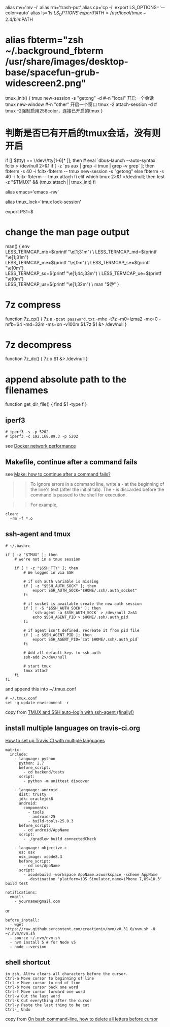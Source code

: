 alias mv='mv -i'
alias rm='trash-put'
alias cp='cp -i'
export LS_OPTIONS='--color=auto'
alias ls='ls $LS_OPTIONS'
export PATH=/usr/local/tmux-2.4/bin:$PATH

# alias fbterm="zsh ~/.background_fbterm /usr/share/images/desktop-base/spacefun-grub-widescreen2.png"
tmux_init()
{
    tmux new-session -s "getong" -d #-n "local"     开启一个会话
    tmux new-window #-n "other"           开启一个窗口
    tmux -2 attach-session -d           # tmux -2强制启用256color，连接已开启的tmux
}

# 判断是否已有开启的tmux会话，没有则开启
if [[ $(tty) == \/dev\/tty[1-6]* ]]; then
    # eval `dbus-launch --auto-syntax`
    fcitx > /dev/null 2>&1
    if [ -z `ps aux | grep -i tmux | grep -v grep` ]; then
        fbterm -s 40 -i fcitx-fbterm -- tmux new-session -s "getong"
    else
        fbterm -s 40 -i fcitx-fbterm -- tmux attach
    fi
elif which tmux 2>&1 >/dev/null; then
    test -z "$TMUX" && (tmux attach || tmux_init)
fi

alias emacs='emacs -nw'

alias tmux_lock='tmux lock-session'

export PS1=\$


# change the man page output
man() {
    env \
        LESS_TERMCAP_mb=$(printf "\e[1;31m") \
        LESS_TERMCAP_md=$(printf "\e[1;31m") \
        LESS_TERMCAP_me=$(printf "\e[0m") \
        LESS_TERMCAP_se=$(printf "\e[0m") \
        LESS_TERMCAP_so=$(printf "\e[1;44;33m") \
        LESS_TERMCAP_ue=$(printf "\e[0m") \
        LESS_TERMCAP_us=$(printf "\e[1;32m") \
            man "$@"
}

# 7z compress
function 7z_cp() {
	7z a -p`cat password.txt` -mhe -t7z -m0=lzma2 -mx=0 -mfb=64 -md=32m -ms=on -v100m $1.7z $1 &> /dev/null
}

# 7z decompress
function 7z_dc() {
	7z x $1 &> /dev/null
}


# append absolute path to the filenames
function get_dir_file() {
   find $1 -type f
}

## iperf3
```
# iperf3 -s -p 5202
# iperf3 -c 192.168.89.3 -p 5202
```
see [Docker network performance](https://jtway.co/docker-network-performance-b95bce32b4b9)

## Makefile, continue after a command fails
see [Make: how to continue after a command fails?](https://stackoverflow.com/questions/2670130/make-how-to-continue-after-a-command-fails)

>> To ignore errors in a command line, write a - at the beginning of the line's text (after the initial tab). The - is discarded before the command is passed to the shell for execution.

>> For example,
``` shell
clean:
  -rm -f *.o
```

## ssh-agent and tmux

``` shell
# ~/.bashrc

if [ -z "$TMUX" ]; then
    # we're not in a tmux session

    if [ ! -z "$SSH_TTY" ]; then
        # We logged in via SSH

        # if ssh auth variable is missing
        if [ -z "$SSH_AUTH_SOCK" ]; then
            export SSH_AUTH_SOCK="$HOME/.ssh/.auth_socket"
        fi

        # if socket is available create the new auth session
        if [ ! -S "$SSH_AUTH_SOCK" ]; then
            `ssh-agent -a $SSH_AUTH_SOCK` > /dev/null 2>&1
            echo $SSH_AGENT_PID > $HOME/.ssh/.auth_pid
        fi

        # if agent isn't defined, recreate it from pid file
        if [ -z $SSH_AGENT_PID ]; then
            export SSH_AGENT_PID=`cat $HOME/.ssh/.auth_pid`
        fi

        # Add all default keys to ssh auth
        ssh-add 2>/dev/null

        # start tmux
        tmux attach
    fi
fi
```
and append this into ~/.tmux.conf

``` shell
# ~/.tmux.conf
set -g update-environment -r
```
copy from [TMUX and SSH auto-login with ssh-agent (finally!)](https://development.robinwinslow.uk/2012/07/20/tmux-and-ssh-auto-login-with-ssh-agent-finally/)


## install multiple languages on travis-ci.org
[How to set up Travis CI with multiple languages](https://stackoverflow.com/questions/27644586/how-to-set-up-travis-ci-with-multiple-languages)
``` shell
matrix:
  include:
    - language: python
      python: 2.7
      before_script:
        - cd backend/tests
      script:
        - python -m unittest discover

    - language: android
      dist: trusty
      jdk: oraclejdk8
      android:
        components:
          - tools
          - android-25
          - build-tools-25.0.3
      before_script:
        - cd android/AppName
      script:
        - ./gradlew build connectedCheck

    - language: objective-c
      os: osx
      osx_image: xcode8.3
      before_script:
        - cd ios/AppName
      script:
        - xcodebuild -workspace AppName.xcworkspace -scheme AppName
          -destination 'platform=iOS Simulator,name=iPhone 7,OS=10.3' build test

notifications:
  email:
    - yourname@gmail.com
```
or

``` shell
before_install:
  - wget https://raw.githubusercontent.com/creationix/nvm/v0.31.0/nvm.sh -O ~/.nvm/nvm.sh
  - source ~/.nvm/nvm.sh
  - nvm install 5 # for Node v5
  - node --version
```

## shell shortcut

```
in zsh, Alt+w clears all characters before the cursor.
Ctrl-a Move cursor to beginning of line
Ctrl-e Move cursor to end of line
Ctrl-b Move cursor back one word
Ctrl-f Move cursor forward one word
Ctrl-w Cut the last word
Ctrl-k Cut everything after the cursor
Ctrl-y Paste the last thing to be cut
Ctrl-_ Undo
```
copy from [On bash command-line, how to delete all letters before cursor](https://stackoverflow.com/questions/12334526/on-bash-command-line-how-to-delete-all-letters-before-cursor)
